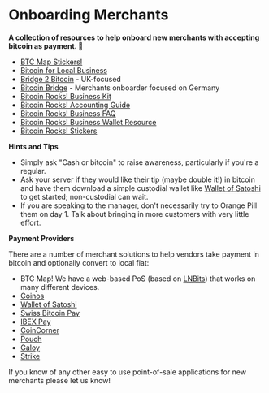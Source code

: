 # Onboarding Merchants

**A collection of resources to help onboard new merchants with accepting bitcoin as payment. 🤝**

- [BTC Map Stickers!](https://github.com/teambtcmap/btcmap-general/tree/main/design/stickers)
- [Bitcoin for Local Business](https://bitcoinforlocalbusiness.com/)
- [Bridge 2 Bitcoin](https://bridge2bitcoin.com/) - UK-focused
- [Bitcoin Bridge](https://bitcoin-bridge.de/) - Merchants onboarder focused on Germany
- [Bitcoin Rocks! Business Kit](https://bitcoin.rocks/business/kit)
- [Bitcoin Rocks! Accounting Guide](https://bitcoin.rocks/business/accounting)
- [Bitcoin Rocks! Business FAQ](https://bitcoin.rocks/business/faq)
- [Bitcoin Rocks! Business Wallet Resource](https://bitcoin.rocks/business/wallets)
- [Bitcoin Rocks! Stickers](https://bitcoin.rocks/business/stickers)

**Hints and Tips**

- Simply ask "Cash or bitcoin" to raise awareness, particularly if you're a regular.
- Ask your server if they would like their tip (maybe double it!) in bitcoin and have them download a simple custodial wallet like [Wallet of Satoshi](https://www.walletofsatoshi.com/) to get started; non-custodial can wait.
- If you are speaking to the manager, don't necessarily try to Orange Pill them on day 1. Talk about bringing in more customers with very little effort.

**Payment Providers**

There are a number of merchant solutions to help vendors take payment in bitcoin and optionally convert to local fiat:

- BTC Map! We have a web-based PoS (based on [LNBits](https://lnbits.com)) that works on many different devices.
- [Coinos](https://coinos.io/)
- [Wallet of Satoshi](https://www.walletofsatoshi.com/)
- [Swiss Bitcoin Pay](https://swiss-bitcoin-pay.ch/)
- [IBEX Pay](https://www.ibexpay.io/)
- [CoinCorner](https://www.coincorner.com/)
- [Pouch](https://pouch.ph/)
- [Galoy](https://galoy.io/)
- [Strike](https://strike.me/)

If you know of any other easy to use point-of-sale applications for new merchants please let us know!
